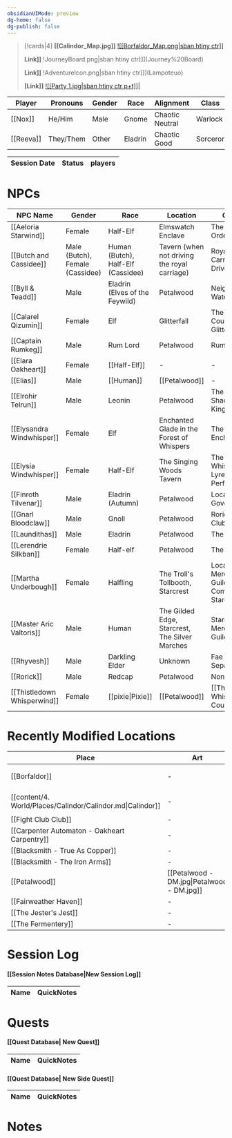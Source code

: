 ```yaml
---
obsidianUIMode: preview
dg-home: false
dg-publish: false
---
```



> [!cards|4]
> **[[Calindor_Map.jpg]]**
> [![[Borfaldor_Map.png\|sban htiny ctr]]](Borfaldor.md)
> 
> **Link]]**
> !JourneyBoard.png\|sban htiny ctr]]](Journey%20Board)
>
> **Link]]**
> !AdventureIcon.png\|sban htiny ctr]]](Lampoteuo)
> 
> **[Link]]**
> [![[Party 1.jpg\|sban htiny ctr p+t]]|](Players)


<!-- QueryToSerialize: TABLE WITHOUT ID link(file.name) AS "Player", Pronouns, Gender, Race, Alignment, Class, Background, Religion FROM "content/4. World" WHERE contains(Role, "Player") -->
<!-- SerializedQuery: TABLE WITHOUT ID link(file.name) AS "Player", Pronouns, Gender, Race, Alignment, Class, Background, Religion FROM "content/4. World" WHERE contains(Role, "Player") -->

| Player                                       | Pronouns  | Gender | Race    | Alignment       | Class    | Background | Religion |
| -------------------------------------------- | --------- | ------ | ------- | --------------- | -------- | ---------- | -------- |
| [[Nox]]     | He/Him    | Male   | Gnome   | Chaotic Neutral | Warlock  | Acrobat    | \-       |
| [[Reeva]] | They/Them | Other  | Eladrin | Chaotic Good    | Sorceror | Folk Hero  | \-       |
<!-- SerializedQuery END -->






<!-- QueryToSerialize: TABLE WITHOUT ID link(file.name) AS "Session Date", Status, players from "1-Session Journals" where (type = "Session Journal") SORT file.name DESC -->
<!-- SerializedQuery: TABLE WITHOUT ID link(file.name) AS "Session Date", Status, players from "1-Session Journals" where (type = "Session Journal") SORT file.name DESC -->

| Session Date | Status | players |
| ------------ | ------ | ------- |
<!-- SerializedQuery END -->



# NPCs

<!-- QueryToSerialize: TABLE WITHOUT ID link(file.name) AS "NPC Name", Gender, Race, Location, Groups  FROM "content/4. World/NPCs" WHERE contains(Role, "NPC") -->
<!-- SerializedQuery: TABLE WITHOUT ID link(file.name) AS "NPC Name", Gender, Race, Location, Groups  FROM "content/4. World/NPCs" WHERE contains(Role, "NPC") -->

| NPC Name                                                                      | Gender                          | Race                               | Location                                                                         | Groups                                                                                           |
| ----------------------------------------------------------------------------- | ------------------------------- | ---------------------------------- | -------------------------------------------------------------------------------- | ------------------------------------------------------------------------------------------------ |
| [[Aeloria Starwind]]               | Female                          | Half-Elf                           | Elmswatch Enclave                                                                | The Moonlit Order                                                                                |
| [[Butch and Cassidee]]           | Male (Butch), Female (Cassidee) | Human (Butch), Half-Elf (Cassidee) | Tavern (when not driving the royal carriage)                                     | Royal Carriage Drivers                                                                           |
| [[Byll & Teadd]]                       | Male                            | Eladrin (Elves of the Feywild)     | Petalwood                                                                        | Neighborhood Watch                                                                               |
| [[Calarel Qizumin]]                 | Female                          | Elf                                | Glitterfall                                                                      | The Royal Court of Glitterfall                                                                   |
| [[Captain Rumkeg]]                   | Male                            | Rum Lord                           | Petalwood                                                                        | Rum Gremlins                                                                                     |
| [[Elara Oakheart]]                   | Female                          | [[Half-Elf]]             | \-                                                                               | \-                                                                                               |
| [[Elias]]                                     | Male                            | [[Human]]                   | [[Petalwood]] | \-                                                                                               |
| [[Elrohir Telrun]]                   | Male                            | Leonin                             | Petalwood                                                                        | The Dawn's Shadow, King's Guard                                                                  |
| [[Elysandra Windwhisper]]     | Female                          | Elf                                | Enchanted Glade in the Forest of Whispers                                        | The Circle of Enchanters                                                                         |
| [[Elysia Windwhisper]]           | Female                          | Half-Elf                           | The Singing Woods Tavern                                                         | The Whispering Lyre Performers                                                                   |
| [[Finroth Tilvenar]]               | Male                            | Eladrin (Autumn)                   | Petalwood                                                                        | Local Government                                                                                 |
| [[Gnarl Bloodclaw]]                 | Male                            | Gnoll                              | Petalwood                                                                        | Rorick's Fight Club                                                                              |
| [[Laundithas]]                           | Male                            | Eladrin                            | Petalwood                                                                        | The Syndicate                                                                                    |
| [[Lerendrie Silkban]]             | Female                          | Half-elf                           | Petalwood                                                                        | The Syndicate                                                                                    |
| [[Martha Underbough]]             | Female                          | Halfling                           | The Troll's Tollbooth, Starcrest                                                 | Local Merchants Guild, Halfling Community of Starcrest                                           |
| [[Master Aric Valtoris]]       | Male                            | Human                              | The Gilded Edge, Starcrest, The Silver Marches                                   | Starcrest Merchant's Guild                                                                       |
| [[Rhyvesh]]                                 | Male                            | Darkling Elder                     | Unknown                                                                          | Fae Separatists                                                                                  |
| [[Rorick]]                                   | Male                            | Redcap                             | Petalwood                                                                        | None                                                                                             |
| [[Thistledown Whisperwind]] | Female                          | [[pixie\|Pixie]]                   | [[Petalwood]] | [[The Whispering Court]] |
<!-- SerializedQuery END -->






# Recently Modified Locations


<!-- QueryToSerialize: TABLE without id file.link as Place, Art, Region, Type, GovtType as Government, Ruler, Defences, Law, Military, Factions FROM "content/4. World/Places/Calindor" SORT file.mtime DESC LIMIT 10 -->
<!-- SerializedQuery: TABLE without id file.link as Place, Art, Region, Type, GovtType as Government, Ruler, Defences, Law, Military, Factions FROM "content/4. World/Places/Calindor" SORT file.mtime DESC LIMIT 10 -->

| Place                                                                                                                                          | Art                                                              | Region                                                                 | Type                      | Government               | Ruler                                                           | Defences   | Law    | Military | Factions    |
| ---------------------------------------------------------------------------------------------------------------------------------------------- | ---------------------------------------------------------------- | ---------------------------------------------------------------------- | ------------------------- | ------------------------ | --------------------------------------------------------------- | ---------- | ------ | -------- | ----------- |
| [[Borfaldor]]                                                                         | \-                                                               | [[content/4. World/Places/Calindor/Calindor.md\|Calindor]]             | <ul><li>Region</li></ul>  | \-                       | placeholder                                                     | \-         | \-     | \-       | placeholder |
| [[content/4. World/Places/Calindor/Calindor.md\|Calindor]]                                                                                     | \-                                                               | [[The Feywild]]                                           | <ul><li>Kingdom</li></ul> | \-                       | \-                                                              | Formidable | \-     | \-       | \-          |
| [[Fight Club Club]]                                                             | \-                                                               | \-                                                                     | \-                        | \-                       | \-                                                              | \-         | \-     | \-       | \-          |
| [[Carpenter Automaton - Oakheart Carpentry]] | \-                                                               | Borfaldor                                                              | \-                        | \-                       | \-                                                              | \-         | \-     | \-       | \-          |
| [[Blacksmith - True As Copper]]                           | \-                                                               | \-                                                                     | \-                        | \-                       | \-                                                              | \-         | \-     | \-       | \-          |
| [[Blacksmith - The Iron Arms]]                             | \-                                                               | \-                                                                     | \-                        | \-                       | \-                                                              | \-         | \-     | \-       | \-          |
| [[Petalwood]]                                                               | [[Petalwood - DM.jpg\|Petalwood - DM.jpg]] | [[Borfaldor]] | Settlement                | [[Feudalism]] | [[Finroth Tilvenar]] | None       | Warden | None     | placeholder |
| [[Fairweather Haven]]                                                                   | \-                                                               | \-                                                                     | \-                        | \-                       | \-                                                              | \-         | \-     | \-       | \-          |
| [[The Jester's Jest]]                                               | \-                                                               | \-                                                                     | \-                        | \-                       | \-                                                              | \-         | \-     | \-       | \-          |
| [[The Fermentery]]                                                     | \-                                                               | \-                                                                     | \-                        | \-                       | \-                                                              | \-         | \-     | \-       | \-          |
<!-- SerializedQuery END -->









# **Session Log**
#### **[[Session Notes Database|New Session Log]]**

<!-- QueryToSerialize: TABLE WITHOUT ID link(file.path, name) AS "Name", QuickNotes AS "QuickNotes" WHERE contains(NoteIcon, "SessionNote") AND contains(WhichParty, "Party 1") SORT file.name desc LIMIT 9 -->
<!-- SerializedQuery: TABLE WITHOUT ID link(file.path, name) AS "Name", QuickNotes AS "QuickNotes" WHERE contains(NoteIcon, "SessionNote") AND contains(WhichParty, "Party 1") SORT file.name desc LIMIT 9 -->

| Name | QuickNotes |
| ---- | ---------- |
<!-- SerializedQuery END -->

<!-- SerializedQuery END -->





# **Quests**
#### **[[Quest Database| New Quest]]**

<!-- QueryToSerialize: TABLE WITHOUT ID link(file.path, name) AS "Name", QuickNotes AS "QuickNotes" WHERE contains(NoteIcon, "Quest") AND contains(WhichParty, "Party 1") AND contains(status, "Active") SORT file.name asc -->
<!-- SerializedQuery: TABLE WITHOUT ID link(file.path, name) AS "Name", QuickNotes AS "QuickNotes" WHERE contains(NoteIcon, "Quest") AND contains(WhichParty, "Party 1") AND contains(status, "Active") SORT file.name asc -->

| Name | QuickNotes |
| ---- | ---------- |
<!-- SerializedQuery END -->

<!-- SerializedQuery END -->



#### **[[Quest Database| New Side Quest]]**

<!-- QueryToSerialize: TABLE WITHOUT ID link(file.path, name) AS "Name", QuickNotes AS "QuickNotes" WHERE contains(NoteIcon, "Side") AND contains(WhichParty, "Party 1") AND contains(status, "Active") SORT file.name asc -->
<!-- SerializedQuery: TABLE WITHOUT ID link(file.path, name) AS "Name", QuickNotes AS "QuickNotes" WHERE contains(NoteIcon, "Side") AND contains(WhichParty, "Party 1") AND contains(status, "Active") SORT file.name asc -->

| Name | QuickNotes |
| ---- | ---------- |
<!-- SerializedQuery END -->

<!-- SerializedQuery END -->



# **Notes**

